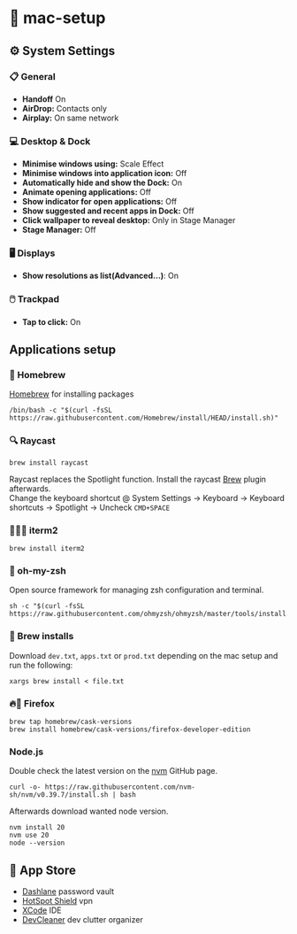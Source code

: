 # 🍏 mac-setup
## ⚙️ System Settings
### 📋 General
- **Handoff** On
- **AirDrop:** Contacts only
- **Airplay:** On same network

### 💻 Desktop & Dock
- **Minimise windows using:** Scale Effect
- **Minimise windows into application icon:** Off
- **Automatically hide and show the Dock:** On
- **Animate opening applications:** Off
- **Show indicator for open applications:** Off
- **Show suggested and recent apps in Dock:** Off
- **Click wallpaper to reveal desktop:** Only in Stage Manager
- **Stage Manager:** Off

### 🖥️ Displays
- **Show resolutions as list(Advanced...)**: On

### 🖱️ Trackpad
- **Tap to click:** On


## Applications setup
### 🍺 Homebrew
[Homebrew](https://brew.sh) for installing packages
```
/bin/bash -c "$(curl -fsSL https://raw.githubusercontent.com/Homebrew/install/HEAD/install.sh)"
```
### 🔍 Raycast
```
brew install raycast
```
Raycast replaces the Spotlight function. Install the raycast [Brew](https://www.raycast.com/nhojb/brew) plugin afterwards.  
Change the keyboard shortcut @ System Settings -> Keyboard -> Keyboard shortcuts -> Spotlight -> Uncheck `CMD+SPACE`
### 👨🏼‍💻 iterm2
```
brew install iterm2
```
### 💾 oh-my-zsh
Open source framework for managing zsh configuration and terminal.
```
sh -c "$(curl -fsSL https://raw.githubusercontent.com/ohmyzsh/ohmyzsh/master/tools/install.sh)"
```

### 🍻 Brew installs
Download `dev.txt`, `apps.txt` or `prod.txt` depending on the mac setup and run the following:
```
xargs brew install < file.txt
```

### 🔥🦊 Firefox
```
brew tap homebrew/cask-versions
brew install homebrew/cask-versions/firefox-developer-edition
```

### Node.js
Double check the latest version on the [nvm](https://github.com/nvm-sh/nvm) GitHub page. 
```
curl -o- https://raw.githubusercontent.com/nvm-sh/nvm/v0.39.7/install.sh | bash
```
Afterwards download wanted node version.
```
nvm install 20
nvm use 20
node --version
```

## 🍎 App Store
- [Dashlane](https://apps.apple.com/dk/app/dashlane-password-manager/id517914548) password vault
- [HotSpot Shield](https://apps.apple.com/dk/app/hotspotshield-vpn-wifi-proxy/id771076721?mt=12) vpn
- [XCode](https://apps.apple.com/dk/app/xcode/id497799835?mt=12) IDE
- [DevCleaner](https://apps.apple.com/dk/app/devcleaner-for-xcode/id1388020431?mt=12) dev clutter organizer
